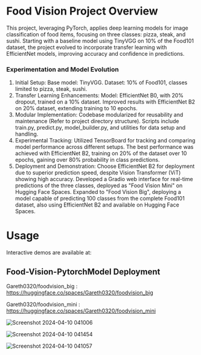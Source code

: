 # Food Vision Project Overview
This project, leveraging PyTorch, applies deep learning models for image classification of food items, focusing on three classes: pizza, steak, and sushi. Starting with a baseline model using TinyVGG on 10% of the Food101 dataset, the project evolved to incorporate transfer learning with EfficientNet models, improving accuracy and confidence in predictions.

### Experimentation and Model Evolution
1. Initial Setup:
Base model: TinyVGG.
Dataset: 10% of Food101, classes limited to pizza, steak, sushi.
2. Transfer Learning Enhancements:
Model: EfficientNet B0, with 20% dropout, trained on a 10% dataset.
Improved results with EfficientNet B2 on 20% dataset, extending training to 10 epochs.
3. Modular Implementation:
Codebase modularized for reusability and maintenance (Refer to project directory structure).
Scripts include train.py, predict.py, model_builder.py, and utilities for data setup and handling.
4. Experimental Tracking:
Utilized TensorBoard for tracking and comparing model performance across different setups.
The best performance was achieved with EfficientNet B2, training on 20% of the dataset over 10 epochs, gaining over 80% probability in class predictions.
5. Deployment and Demonstration:
Choose EfficientNet B2 for deployment due to superior prediction speed, despite Vision Transformer (ViT) showing high accuracy.
Developed a Gradio web interface for real-time predictions of the three classes, deployed as "Food Vision Mini" on Hugging Face Spaces.
Expanded to "Food Vision Big", deploying a model capable of predicting 100 classes from the complete Food101 dataset, also using EfficientNet B2 and available on Hugging Face Spaces.

# Usage
Interactive demos are available at:

## Food-Vision-PytorchModel Deployment

Gareth0320/foodvision_big : https://huggingface.co/spaces/Gareth0320/foodvision_big

Gareth0320/foodvision_mini : https://huggingface.co/spaces/Gareth0320/foodvision_mini 

![Screenshot 2024-04-10 041006](https://github.com/Junying123/food-vision-pytorch/assets/92530725/b2b854d1-e41f-4ee8-b568-c050bd2cb8a1)

![Screenshot 2024-04-10 041454](https://github.com/Junying123/food-vision-pytorch/assets/92530725/1972c4e6-267b-46e9-be15-6a68f595f32a)

![Screenshot 2024-04-10 041057](https://github.com/Junying123/food-vision-pytorch/assets/92530725/c4a7e8a3-3984-428a-bbc4-04842ace9352)
